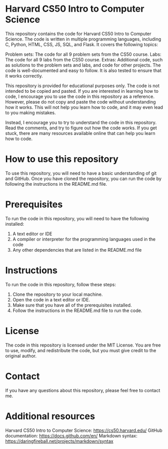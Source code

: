 # Harvard CS50 Intro to Computer Science

This repository contains the code for Harvard CS50 Intro to Computer Science. The code is written in multiple programming languages, including C, Python, HTML, CSS, JS, SQL, and Flask. It covers the following topics:

Problem sets: The code for all 9 problem sets from the CS50 course.
Labs: The code for all 9 labs from the CS50 course.
Extras: Additional code, such as solutions to the problem sets and labs, and code for other projects.
The code is well-documented and easy to follow. It is also tested to ensure that it works correctly.

This repository is provided for educational purposes only. The code is not intended to be copied and pasted. If you are interested in learning how to code, I encourage you to use the code in this repository as a reference. However, please do not copy and paste the code without understanding how it works. This will not help you learn how to code, and it may even lead to you making mistakes.

Instead, I encourage you to try to understand the code in this repository. Read the comments, and try to figure out how the code works. If you get stuck, there are many resources available online that can help you learn how to code.

# How to use this repository
To use this repository, you will need to have a basic understanding of git and GitHub. Once you have cloned the repository, you can run the code by following the instructions in the README.md file.

# Prerequisites
To run the code in this repository, you will need to have the following installed:

1. A text editor or IDE
2. A compiler or interpreter for the programming languages used in the code
3. Any other dependencies that are listed in the README.md file

# Instructions
To run the code in this repository, follow these steps:

1. Clone the repository to your local machine.
2. Open the code in a text editor or IDE.
3. Make sure that you have all of the prerequisites installed.
4. Follow the instructions in the README.md file to run the code.

# License
The code in this repository is licensed under the MIT License. You are free to use, modify, and redistribute the code, but you must give credit to the original author.

# Contact
If you have any questions about this repository, please feel free to contact me.

# Additional resources
Harvard CS50 Intro to Computer Science: https://cs50.harvard.edu/
GitHub documentation: https://docs.github.com/en/
Markdown syntax: https://daringfireball.net/projects/markdown/syntax
